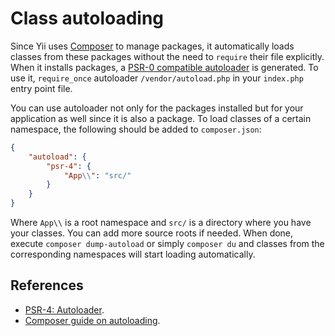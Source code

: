 # Class autoloading

Since Yii uses [Composer](https://getcomposer.org/) to manage packages, it automatically loads classes from these packages
without the need to `require` their file explicitly. When it installs packages, 
a [PSR-0 compatible autoloader](https://www.php-fig.org/psr/psr-4/) is generated. To use it, `require_once`
autoloader `/vendor/autoload.php` in your `index.php` entry point file. 

You can use autoloader not only for the packages installed but for your application as well since it is also a package.
To load classes of a certain namespace, the following should be added to `composer.json`:

```json
{
    "autoload": {
        "psr-4": {
            "App\\": "src/"
        }
    }
}
```

Where `App\\` is a root namespace and `src/` is a directory where you have your classes. You can add more source roots if
needed. When done, execute `composer dump-autoload` or simply `composer du` and classes from the corresponding namespaces
will start loading automatically.

## References

- [PSR-4: Autoloader](https://www.php-fig.org/psr/psr-4/).
- [Composer guide on autoloading](https://getcomposer.org/doc/01-basic-usage.md#autoloading).
